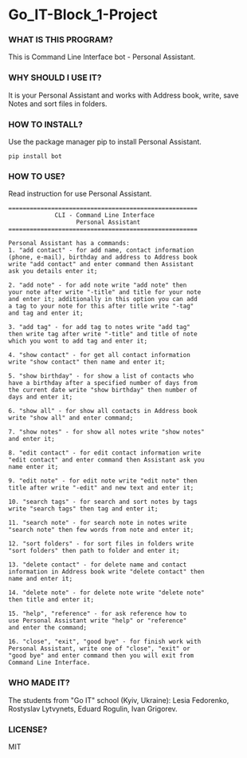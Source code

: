 # Go_IT-Block_1-Project
### WHAT IS THIS PROGRAM?
This is Command Line Interface bot - Personal Assistant.
### WHY SHOULD I USE IT?
It is your Personal Assistant and works with Address book, write,
save Notes and sort files in folders.
### HOW TO INSTALL?    
Use the package manager pip to install Personal Assistant.
```buildoutcfg
pip install bot
```
### HOW TO USE?
Read instruction for use Personal Assistant.

    =====================================================
                 CLI - Command Line Interface
                       Personal Assistant
    =====================================================

    Personal Assistant has a commands:
    1. "add contact" - for add name, contact information
    (phone, e-mail), birthday and address to Address book
    write "add contact" and enter command then Assistant
    ask you details enter it;

    2. "add note" - for add note write "add note" then
    your note after write "-title" and title for your note
    and enter it; additionally in this option you can add
    a tag to your note for this after title write "-tag"
    and tag and enter it;

    3. "add tag" - for add tag to notes write "add tag"
    then write tag after write "-title" and title of note
    which you wont to add tag and enter it;

    4. "show contact" - for get all contact information
    write "show contact" then name and enter it;

    5. "show birthday" - for show a list of contacts who
    have a birthday after a specified number of days from
    the current date write "show birthday" then number of
    days and enter it;

    6. "show all" - for show all contacts in Address book
    write "show all" and enter command;

    7. "show notes" - for show all notes write "show notes"
    and enter it;

    8. "edit contact" - for edit contact information write
    "edit contact" and enter command then Assistant ask you
    name enter it;

    9. "edit note" - for edit note write "edit note" then
    title after write "-edit" and new text and enter it;

    10. "search tags" - for search and sort notes by tags
    write "search tags" then tag and enter it;

    11. "search note" - for search note in notes write
    "search note" then few words from note and enter it;

    12. "sort folders" - for sort files in folders write
    "sort folders" then path to folder and enter it;

    13. "delete contact" - for delete name and contact
    information in Address book write "delete contact" then
    name and enter it;

    14. "delete note" - for delete note write "delete note"
    then title and enter it;

    15. "help", "reference" - for ask reference how to
    use Personal Assistant write "help" or "reference"
    and enter the command;

    16. "close", "exit", "good bye" - for finish work with
    Personal Assistant, write one of "close", "exit" or
    "good bye" and enter command then you will exit from
    Command Line Interface.
    
### WHO MADE IT?
The students from "Go IT" school (Kyiv, Ukraine):
Lesia Fedorenko, Rostyslav Lytvynets, Eduard Rogulin, Ivan Grigorev.
### LICENSE?
MIT
